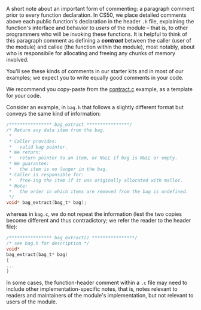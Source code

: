 A short note about an important form of commenting: a paragraph comment prior to every function declaration.
In CS50, we place detailed comments above each public function's declaration in the header `.h` file, explaining the function's interface and behavior to *users* of the module – that is, to other programmers who will be invoking these functions.
It is helpful to think of this paragraph comment as defining a ***contract*** between the caller (user of the module) and callee (the function within the module), most notably, about who is responsibile for allocating and freeing any chunks of memory involved.

You'll see these kinds of comments in our starter kits and in most of our examples; we expect you to write equally good comments in your code.

We recommend you copy-paste from the [contract.c](https://github.com/CS50Dartmouth21FS1/examples/blob/fall21s1/contract.c) example, as a template for your code.

Consider an example, in `bag.h` that follows a slightly different format but conveys the same kind of information:

```c
/**************** bag_extract ****************/
/* Return any data item from the bag.
 *
 * Caller provides:
 *   valid bag pointer.
 * We return:
 *   return pointer to an item, or NULL if bag is NULL or empty.
 * We guarantee:
 *   the item is no longer in the bag.
 * Caller is responsible for:
 *   free-ing the item if it was originally allocated with malloc.
 * Note:
 *   the order in which items are removed from the bag is undefined.
 */
void* bag_extract(bag_t* bag);
```

whereas in `bag.c`, we do not repeat the information (lest the two copies become different and thus contradictory; we refer the reader to the header file):

```c
/**************** bag_extract() ****************/
/* see bag.h for description */
void*
bag_extract(bag_t* bag)
{
...
}
```

In some cases, the function-header comment within a `.c` file may need to include other implementation-specific notes, that is, notes relevant to readers and maintainers of the module's implementation, but not relevant to users of the module.
